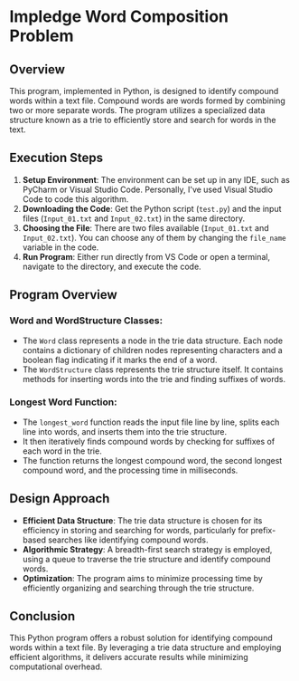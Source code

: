 # Impledge Word Composition Problem

## Overview
This program, implemented in Python, is designed to identify compound words within a text file. Compound words are words formed by combining two or more separate words. The program utilizes a specialized data structure known as a trie to efficiently store and search for words in the text.

## Execution Steps
1. **Setup Environment**: The environment can be set up in any IDE, such as PyCharm or Visual Studio Code. Personally, I've used Visual Studio Code to code this algorithm.
2. **Downloading the Code**: Get the Python script (`test.py`) and the input files (`Input_01.txt` and `Input_02.txt`) in the same directory.
3. **Choosing the File**: There are two files available (`Input_01.txt` and `Input_02.txt`). You can choose any of them by changing the `file_name` variable in the code.
4. **Run Program**: Either run directly from VS Code or open a terminal, navigate to the directory, and execute the code.

## Program Overview
### Word and WordStructure Classes:
- The `Word` class represents a node in the trie data structure. Each node contains a dictionary of children nodes representing characters and a boolean flag indicating if it marks the end of a word.
- The `WordStructure` class represents the trie structure itself. It contains methods for inserting words into the trie and finding suffixes of words.
### Longest Word Function:
- The `longest_word` function reads the input file line by line, splits each line into words, and inserts them into the trie structure.
- It then iteratively finds compound words by checking for suffixes of each word in the trie.
- The function returns the longest compound word, the second longest compound word, and the processing time in milliseconds.

## Design Approach
- **Efficient Data Structure**: The trie data structure is chosen for its efficiency in storing and searching for words, particularly for prefix-based searches like identifying compound words.
- **Algorithmic Strategy**: A breadth-first search strategy is employed, using a queue to traverse the trie structure and identify compound words.
- **Optimization**: The program aims to minimize processing time by efficiently organizing and searching through the trie structure.

## Conclusion
This Python program offers a robust solution for identifying compound words within a text file. By leveraging a trie data structure and employing efficient algorithms, it delivers accurate results while minimizing computational overhead.
